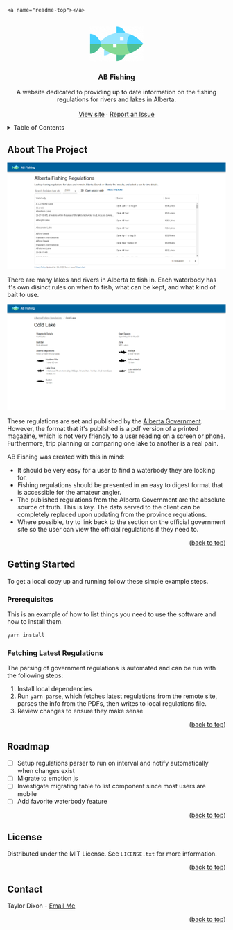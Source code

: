     <a name="readme-top"></a>

<!-- PROJECT LOGO -->
<br />
<div align="center">
  <a href="https://www.abfishing.ca">
    <img src="public/icon.png" alt="Logo" height="80">
  </a>

  <h3 align="center">AB Fishing</h3>

  <p align="center">
    A website dedicated to providing up to date information on the fishing regulations for rivers and lakes in Alberta.
    <br />
    <br />
    <a href="https://www.abfishing.ca">View site</a>
    ·
    <a href="mailto:%61bfis%68in%67ca@gm%61il.c%6Fm">Report an Issue</a>
    
  </p>
</div>

<!-- TABLE OF CONTENTS -->
<details>
  <summary>Table of Contents</summary>
  <ol>
    <li>
      <a href="#about-the-project">About The Project</a>
      <ul>
        <li><a href="#built-with">Built With</a></li>
      </ul>
    </li>
    <li>
      <a href="#getting-started">Getting Started</a>
      <ul>
        <li><a href="#prerequisites">Prerequisites</a></li>
        <li><a href="#installation">Installation</a></li>
      </ul>
    </li>
    <li><a href="#usage">Usage</a></li>
    <li><a href="#roadmap">Roadmap</a></li>
    <li><a href="#license">License</a></li>
    <li><a href="#contact">Contact</a></li>
  </ol>
</details>

<!-- ABOUT THE PROJECT -->

## About The Project

![Product Image](public/product_screenshot.png)

There are many lakes and rivers in Alberta to fish in. Each waterbody has it's own disinct rules on when to fish, what can be kept, and what kind of bait to use.

![Details Image](public/details_screenshot.png)

These regulations are set and published by the [Alberta Government](https://albertaregulations.ca/fishingregs/). However, the format that it's published is a pdf version of a printed magazine, which is not very friendly to a user reading on a screen or phone. Furthermore, trip planning or comparing one lake to another is a real pain.

AB Fishing was created with this in mind:

- It should be very easy for a user to find a waterbody they are looking for.
- Fishing regulations should be presented in an easy to digest format that is accessible for the amateur angler.
- The published regulations from the Alberta Government are the absolute source of truth. This is key. The data served to the client can be completely replaced upon updating from the province regulations.
- Where possible, try to link back to the section on the official government site so the user can view the official regulations if they need to.

<p align="right">(<a href="#readme-top">back to top</a>)</p>

<!-- GETTING STARTED -->

## Getting Started

To get a local copy up and running follow these simple example steps.

### Prerequisites

This is an example of how to list things you need to use the software and how to install them.

```sh
yarn install
```

### Fetching Latest Regulations

The parsing of government regulations is automated and can be run with the following steps:

1. Install local dependencies
2. Run `yarn parse`, which fetches latest regulations from the remote site, parses the info from the PDFs, then writes to local regulations file.
3. Review changes to ensure they make sense

<p align="right">(<a href="#readme-top">back to top</a>)</p>

<!-- ROADMAP -->

## Roadmap

- [ ] Setup regulations parser to run on interval and notify automatically when changes exist
- [ ] Migrate to emotion js
- [ ] Investigate migrating table to list component since most users are mobile
- [ ] Add favorite waterbody feature

<p align="right">(<a href="#readme-top">back to top</a>)</p>

<!-- LICENSE -->

## License

Distributed under the MIT License. See `LICENSE.txt` for more information.

<p align="right">(<a href="#readme-top">back to top</a>)</p>

<!-- CONTACT -->

## Contact

Taylor Dixon - <a href="mailto:%61bfis%68in%67ca@gm%61il.c%6Fm">Email Me</a>

<p align="right">(<a href="#readme-top">back to top</a>)</p>
